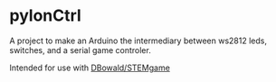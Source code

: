 # pylonCtrl
A project to make an Arduino the intermediary between ws2812 leds, switches, and a serial game controler.

Intended for use with [DBowald/STEMgame](https://github.com/DBowald/STEMgame)

